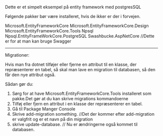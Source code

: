 ﻿Dette er et simpelt eksempel på entity framework med postgresSQL

Følgende pakker bør være installeret, hvis de ikker er der i forvejen.

Microsoft.EntityFrameworkCore
Microsoft.EntityFrameworkCore.Design
Microsoft.EntityFrameworkCore.Tools
Npsql
Npsql.EntityFrameWorkCore.PostgreSQL
Swashbucke.AspNetCore //Dette er for at man kan bruge Swagger

----------------------------------------------------------
Migrationer:

Hvis man fra dotnet tilføjer eller fjerne en attribut til en klasse, der repræsenterer en tabel, så skal man lave en migration til databasen, så den får den nye attribut også.

Sådan gør du:
1. Sørg for at have Microsoft.EntityFrameworkCore.Tools installeret som pakke.Det gør at du kan skrive migrations kommandoerne
2. Tilføj eller fjern en attribut i en klasse der repræsenterer en tabel.
3. Gå til Package Manger Console
4. Skrive add-migration something. //Det der kommer efter add-migration er valgfrit og er et navn på din migration
5. skrive update-database. // Nu er ændringerne også kommet til databasen.